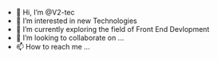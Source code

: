 - 👋 Hi, I’m @V2-tec
- 👀 I’m interested in new Technologies
- 🌱 I’m currently exploring the field of Front End Devlopment
- 💞️ I’m looking to collaborate on ...
- 📫 How to reach me ...

<!---
V2-tec/V2-tec is a ✨ special ✨ repository because its `README.md` (this file) appears on your GitHub profile.
You can click the Preview link to take a look at your changes.
--->
